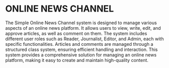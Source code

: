 # ONLINE NEWS CHANNEL

The Simple Online News Channel system is designed to manage various aspects of an online news platform. It allows users to view, write, edit, and approve articles, as well as comment on them. The system includes different user roles such as Reader, Journalist, Editor, and Admin, each with specific functionalities. Articles and comments are managed through a structured class system, ensuring efficient handling and interaction. This system provides a comprehensive solution for managing an online news platform, making it easy to create and maintain high-quality content. 
